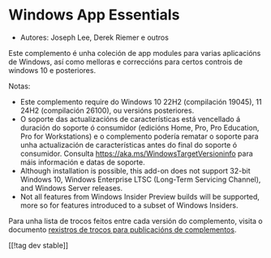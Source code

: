 # Windows App Essentials #

* Autores: Joseph Lee, Derek Riemer e outros

Este complemento é unha coleción de app modules para varias aplicacións de
Windows, así como melloras e correccións para certos controis de windows 10
e posteriores.

Notas:

* Este complemento require do Windows 10 22H2 (compilación 19045), 11 24H2
  (compilación 26100), ou versións posteriores.
* O soporte das actualizacións de características está vencellado á duración
  do soporte ó consumidor (edicións Home, Pro, Pro Education, Pro for
  Workstations) e o complemento podería rematar o soporte para unha
  actualización de características antes do final do soporte ó
  consumidor. Consulta <https://aka.ms/WindowsTargetVersioninfo> para máis
  información e datas de soporte.
* Although installation is possible, this add-on does not support 32-bit
  Windows 10, Windows Enterprise LTSC (Long-Term Servicing Channel), and
  Windows Server releases.
* Not all features from Windows Insider Preview builds will be supported,
  more so for features introduced to a subset of Windows Insiders.

Para unha lista de trocos feitos entre cada versión do complemento, visita o
documento [rexistros de trocos para publicacións de complementos][1].

[[!tag dev stable]]

[1]: https://github.com/josephsl/wintenapps/blob/main/changes.md
